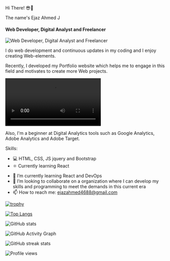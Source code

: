 Hi There! 😎👋

The name's Ejaz Ahmed J 
#### Web Developer, Digital Analyst and Freelancer 

![Web Developer, Digital Analyst and Freelancer ](https://img.freepik.com/free-vector/web-development-programmer-engineering-coding-website-augmented-reality-interface-screens-developer-project-engineer-programming-software-application-design-cartoon-illustration_107791-3863.jpg)


I do web development and continuous updates in my coding and I enjoy creating Web-elements.

Recently, I developed my Portfolio website which helps me to engage in this field and motivates to create more Web projects.

<video src="https://github.com/Ejaz-100400/media/blob/main/ejaportfolio.mp4"></video>
 
Also, I'm a beginner at Digital Analytics tools such as Google Analytics, Adobe Analytics and Adobe Target. 



Skills: 
* 💻 HTML, CSS, JS jquery and Bootstrap 
* ⚛️ Currently learning React 



- 🌱 I’m currently learning React and DevOps  
- 👯 I’m looking to collaborate on a organization where I can develop my skills and programming to meet the demands in this current era  
- 📫 How to reach me: ejazahmed4688@gmail.com  



[![trophy](https://github-profile-trophy.vercel.app/?username=Ejaz-100400)](https://github.com/ryo-ma/github-profile-trophy)

[![Top Langs](https://github-readme-stats.vercel.app/api/top-langs/?username=Ejaz-100400)](https://github.com/anuraghazra/github-readme-stats)

![GitHub stats](https://github-readme-stats.vercel.app/api?username=Ejaz-100400&show_icons=true)  

![GitHub Activity Graph](https://activity-graph.herokuapp.com/graph?username=Ejaz-100400)  

![GitHub streak stats](https://github-readme-streak-stats.herokuapp.com/?user=Ejaz-100400)  

![Profile views](https://gpvc.arturio.dev/Ejaz-100400)  
